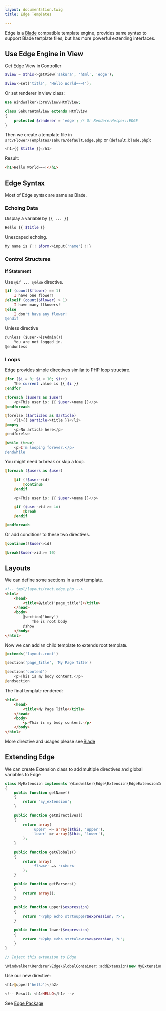 ```yaml
---
layout: documentation.twig
title: Edge Templates

---
```


Edge is a [Blade](https://laravel.com/docs/5.1/blade) compatible template engine, provides same syntax to support
Blade template files, but has more powerful extending interfaces.

## Use Edge Engine in View

Get Edge View in Controller

```php
$view = $this->getView('sakura', 'html', 'edge');

$view->set('title', 'Hello World~~~!');
```

Or set renderer in view class:

```php
use Windwalker\Core\View\HtmlView;

class SakuraHtmlView extends HtmlView
{
    protected $renderer = 'edge'; // Or RendererHelper::EDGE
}
```

Then we create a template file in `src/Flower/Templates/sakura/default.edge.php` or (`default.blade.php`):

```php
<h1>{{ $title }}</h1>
```

Result:

```html
<h1>Hello World~~~!</h1>
```

## Edge Syntax

Most of Edge syntax are same as Blade.

### Echoing Data

Display a variable by `{{ ... }}`

```php
Hello {{ $title }}
```

Unescaped echoing.

```php
My name is {!! $form->input('name') !!}
```

### Control Structures

#### If Statement

Use `@if ... @else` directive.

```php
@if (count($flower) == 1)
    I have one flower!
@elseif (count($flower) > 1)
    I have many flkowers!
@else
    I don't have any flower!
@endif
```

Unless directive

```html
@unless ($user->isAdmin())
    You are not logged in.
@endunless
```

### Loops

Edge provides simple directives similar to PHP loop structure.

```php
@for ($i = 0; $i < 10; $i++)
    The current value is {{ $i }}
@endfor

@foreach ($users as $user)
    <p>This user is: {{ $user->name }}</p>
@endforeach

@forelse ($articles as $article)
    <li>{{ $article->title }}</li>
@empty
    <p>No article here</p>
@endforelse

@while (true)
    <p>I'm looping forever.</p>
@endwhile
```

You might need to break or skip a loop.

```php
@foreach ($users as $user)

    @if (!$user->id)
        @continue
    @endif

    <p>This user is: {{ $user->name }}</p>

    @if ($user->id >= 10)
        @break
    @endif

@endforeach
```

Or add conditions to these two directives.

```php
@continue(!$user->id)

@break($user->id >= 10)
```

## Layouts

We can define some sections in a root template.

```html
<!-- tmpl/layouts/root.edge.php -->
<html>
    <head>
        <title>@yield('page_title')</title>
    </head>
    <body>
        @section('body')
            The is root body
        @show
    </body>
</html>
```

Now we can add an child template to extends root template.

```php
@extends('layouts.root')

@section('page_title', 'My Page Title')

@section('content')
    <p>This is my body content.</p>
@endsection
```

The final template rendered:

```html
<html>
    <head>
        <title>My Page Title</title>
    </head>
    <body>
        <p>This is my body content.</p>
    </body>
</html>
```

More directive and usages please see [Blade](https://laravel.com/docs/5.2/blade#defining-a-layout)

## Extending Edge

We can create Extension class to add multiple directives and global variables to Edge.

```php
class MyExtension implements \Windwalker\Edge\Extension\EdgeExtensionInterface
{
	public function getName()
	{
		return 'my_extension';
	}

	public function getDirectives()
	{
		return array(
			'upper' => array($this, 'upper'),
			'lower' => array($this, 'lower'),
		);
	}

	public function getGlobals()
	{
		return array(
			'flower' => 'sakura'
		);
	}

	public function getParsers()
	{
		return array();
	}

	public function upper($expression)
	{
		return "<?php echo strtoupper$expression; ?>";
	}

	public function lower($expression)
	{
		return "<?php echo strtolower$expression; ?>";
	}
}

// Inject this extension to Edge

\Windwalker\Renderer\Edge\GlobalContainer::addExtension(new MyExtension[, $name = null]);
```

Use our new directive:

```php
<h1>@upper('hello')</h2>

<!-- Result: <h1>HELLO</h1> -->
```

See [Edge Package](https://github.com/ventoviro/windwalker/tree/master/src/Edge)
